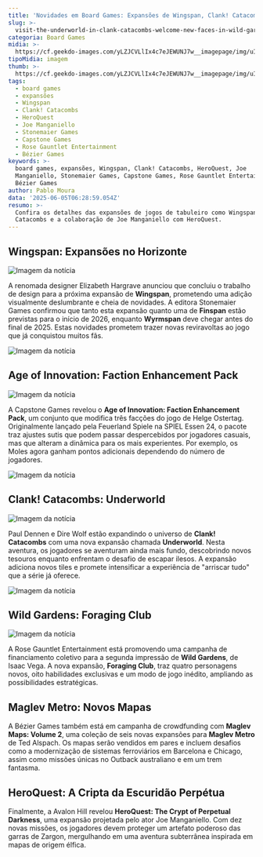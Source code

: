 ```yaml
---
title: 'Novidades em Board Games: Expansões de Wingspan, Clank! Catacombs e HeroQuest'
slug: >-
  visit-the-underworld-in-clank-catacombs-welcome-new-faces-in-wild-gardens-and-explore-joe-manganiello039s-crypt-of-perpetual-darkness
categoria: Board Games
midia: >-
  https://cf.geekdo-images.com/yLZJCVLlIx4c7eJEWUNJ7w__imagepage/img/uIjeoKgHMcRtzRSR4MoUYl3nXxs=/fit-in/900x600/filters:no_upscale():strip_icc()/pic4458123.jpg
tipoMidia: imagem
thumb: >-
  https://cf.geekdo-images.com/yLZJCVLlIx4c7eJEWUNJ7w__imagepage/img/uIjeoKgHMcRtzRSR4MoUYl3nXxs=/fit-in/900x600/filters:no_upscale():strip_icc()/pic4458123.jpg
tags:
  - board games
  - expansões
  - Wingspan
  - Clank! Catacombs
  - HeroQuest
  - Joe Manganiello
  - Stonemaier Games
  - Capstone Games
  - Rose Gauntlet Entertainment
  - Bézier Games
keywords: >-
  board games, expansões, Wingspan, Clank! Catacombs, HeroQuest, Joe
  Manganiello, Stonemaier Games, Capstone Games, Rose Gauntlet Entertainment,
  Bézier Games
author: Pablo Moura
data: '2025-06-05T06:28:59.054Z'
resumo: >-
  Confira os detalhes das expansões de jogos de tabuleiro como Wingspan, Clank!
  Catacombs e a colaboração de Joe Manganiello com HeroQuest.
---
```


## Wingspan: Expansões no Horizonte

![Imagem da notícia](https://cf.geekdo-images.com/D1vrcFEptCEoD8Z6s_iRfw__imagepage/img/-6EVqYvH8lzrJH4NSZ6w4tItkvM=/fit-in/900x600/filters:no_upscale():strip_icc()/pic7430993.jpg)

A renomada designer Elizabeth Hargrave anunciou que concluiu o trabalho de design para a próxima expansão de **Wingspan**, prometendo uma adição visualmente deslumbrante e cheia de novidades. A editora Stonemaier Games confirmou que tanto esta expansão quanto uma de **Finspan** estão previstas para o início de 2026, enquanto **Wyrmspan** deve chegar antes do final de 2025. Estas novidades prometem trazer novas reviravoltas ao jogo que já conquistou muitos fãs.

![Imagem da notícia](https://cf.geekdo-images.com/ecjuUwnOl0nwA7O7Xv4r-Q__imagepage/img/uo59RPOzcbt6Za3uveE1csENIyg=/fit-in/900x600/filters:no_upscale():strip_icc()/pic8918885.jpg)

## Age of Innovation: Faction Enhancement Pack

![Imagem da notícia](https://cf.geekdo-images.com/i19Y-KNKoMAlyQG_vU0p9w__imagepage/img/pDpkcc7ljLpVEof8ylHOTQAR7Gc=/fit-in/900x600/filters:no_upscale():strip_icc()/pic8919111.png)

A Capstone Games revelou o **Age of Innovation: Faction Enhancement Pack**, um conjunto que modifica três facções do jogo de Helge Ostertag. Originalmente lançado pela Feuerland Spiele na SPIEL Essen 24, o pacote traz ajustes sutis que podem passar despercebidos por jogadores casuais, mas que alteram a dinâmica para os mais experientes. Por exemplo, os Moles agora ganham pontos adicionais dependendo do número de jogadores.

![Imagem da notícia](https://cf.geekdo-images.com/Dy3YoDNjztklUKKg3WT3QQ__imagepage/img/kaT0Kj3hztDZBEcqucOYojPHB0g=/fit-in/900x600/filters:no_upscale():strip_icc()/pic8912264.png)

## Clank! Catacombs: Underworld

![Imagem da notícia](https://cf.geekdo-images.com/gsV6s9jNWdos-m_9JnMT6g__imagepage/img/8I_OuMx2b3jEc8HwnMpxcJHxquE=/fit-in/900x600/filters:no_upscale():strip_icc()/pic8912245.png)

Paul Dennen e Dire Wolf estão expandindo o universo de **Clank! Catacombs** com uma nova expansão chamada **Underworld**. Nesta aventura, os jogadores se aventuram ainda mais fundo, descobrindo novos tesouros enquanto enfrentam o desafio de escapar ilesos. A expansão adiciona novos tiles e promete intensificar a experiência de "arriscar tudo" que a série já oferece.

![Imagem da notícia](https://cf.geekdo-images.com/1OzbWFCkZhtLb7O1zRTufw__imagepage/img/tGvMFdwKvoTYu4tZCcZmHu4hXF8=/fit-in/900x600/filters:no_upscale():strip_icc()/pic8912243.png)

## Wild Gardens: Foraging Club

![Imagem da notícia](https://cf.geekdo-images.com/-FwvpTRE9fmlmEXTZysFig__imagepage/img/01Bf_nBt5fzrrDNanwmyVJAZA50=/fit-in/900x600/filters:no_upscale():strip_icc()/pic8910033.png)

A Rose Gauntlet Entertainment está promovendo uma campanha de financiamento coletivo para a segunda impressão de **Wild Gardens**, de Isaac Vega. A nova expansão, **Foraging Club**, traz quatro personagens novos, oito habilidades exclusivas e um modo de jogo inédito, ampliando as possibilidades estratégicas.

## Maglev Metro: Novos Mapas

A Bézier Games também está em campanha de crowdfunding com **Maglev Maps: Volume 2**, uma coleção de seis novas expansões para **Maglev Metro** de Ted Alspach. Os mapas serão vendidos em pares e incluem desafios como a modernização de sistemas ferroviários em Barcelona e Chicago, assim como missões únicas no Outback australiano e em um trem fantasma.

## HeroQuest: A Cripta da Escuridão Perpétua

Finalmente, a Avalon Hill revelou **HeroQuest: The Crypt of Perpetual Darkness**, uma expansão projetada pelo ator Joe Manganiello. Com dez novas missões, os jogadores devem proteger um artefato poderoso das garras de Zargon, mergulhando em uma aventura subterrânea inspirada em mapas de origem élfica.

